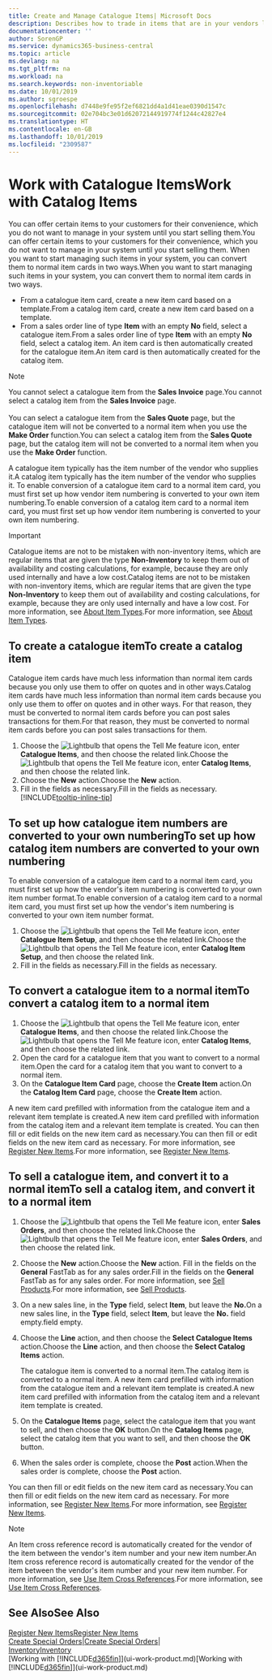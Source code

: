 ```yaml
---
title: Create and Manage Catalogue Items| Microsoft Docs
description: Describes how to trade in items that are in your vendors list of items but not in your own list of items.
documentationcenter: ''
author: SorenGP
ms.service: dynamics365-business-central
ms.topic: article
ms.devlang: na
ms.tgt_pltfrm: na
ms.workload: na
ms.search.keywords: non-inventoriable
ms.date: 10/01/2019
ms.author: sgroespe
ms.openlocfilehash: d7448e9fe95f2ef6821dd4a1d41eae0390d1547c
ms.sourcegitcommit: 02e704bc3e01d62072144919774f1244c42827e4
ms.translationtype: HT
ms.contentlocale: en-GB
ms.lasthandoff: 10/01/2019
ms.locfileid: "2309587"
---
```

# <a name="work-with-catalog-items"></a><span data-ttu-id="2cca4-103">Work with Catalogue Items</span><span class="sxs-lookup"><span data-stu-id="2cca4-103">Work with Catalog Items</span></span>
<span data-ttu-id="2cca4-104">You can offer certain items to your customers for their convenience, which you do not want to manage in your system until you start selling them.</span><span class="sxs-lookup"><span data-stu-id="2cca4-104">You can offer certain items to your customers for their convenience, which you do not want to manage in your system until you start selling them.</span></span> <span data-ttu-id="2cca4-105">When you want to start managing such items in your system, you can convert them to normal item cards in two ways.</span><span class="sxs-lookup"><span data-stu-id="2cca4-105">When you want to start managing such items in your system, you can convert them to normal item cards in two ways.</span></span>

* <span data-ttu-id="2cca4-106">From a catalogue item card, create a new item card based on a template.</span><span class="sxs-lookup"><span data-stu-id="2cca4-106">From a catalog item card, create a new item card based on a template.</span></span>
* <span data-ttu-id="2cca4-107">From a sales order line of type **Item** with an empty **No** field, select a catalogue item.</span><span class="sxs-lookup"><span data-stu-id="2cca4-107">From a sales order line of type **Item** with an empty **No** field, select a catalog item.</span></span> <span data-ttu-id="2cca4-108">An item card is then automatically created for the catalogue item.</span><span class="sxs-lookup"><span data-stu-id="2cca4-108">An item card is then automatically created for the catalog item.</span></span>

> [!NOTE]  
> <span data-ttu-id="2cca4-109">You cannot select a catalogue item from the **Sales Invoice** page.</span><span class="sxs-lookup"><span data-stu-id="2cca4-109">You cannot select a catalog item from the **Sales Invoice** page.</span></span><br /><br />
> <span data-ttu-id="2cca4-110">You can select a catalogue item from the **Sales Quote** page, but the catalogue item will not be converted to a normal item when you use the **Make Order** function.</span><span class="sxs-lookup"><span data-stu-id="2cca4-110">You can select a catalog item from the **Sales Quote** page, but the catalog item will not be converted to a normal item when you use the **Make Order** function.</span></span>

<span data-ttu-id="2cca4-111">A catalogue item typically has the item number of the vendor who supplies it.</span><span class="sxs-lookup"><span data-stu-id="2cca4-111">A catalog item typically has the item number of the vendor who supplies it.</span></span> <span data-ttu-id="2cca4-112">To enable conversion of a catalogue item card to a normal item card, you must first set up how vendor item numbering is converted to your own item numbering.</span><span class="sxs-lookup"><span data-stu-id="2cca4-112">To enable conversion of a catalog item card to a normal item card, you must first set up how vendor item numbering is converted to your own item numbering.</span></span>   

> [!Important]
> <span data-ttu-id="2cca4-113">Catalogue items are not to be mistaken with non-inventory items, which are regular items that are given the type **Non-Inventory** to keep them out of availability and costing calculations, for example, because they are only used internally and have a low cost.</span><span class="sxs-lookup"><span data-stu-id="2cca4-113">Catalog items are not to be mistaken with non-inventory items, which are regular items that are given the type **Non-Inventory** to keep them out of availability and costing calculations, for example, because they are only used internally and have a low cost.</span></span> <span data-ttu-id="2cca4-114">For more information, see [About Item Types](inventory-about-item-types.md).</span><span class="sxs-lookup"><span data-stu-id="2cca4-114">For more information, see [About Item Types](inventory-about-item-types.md).</span></span>

## <a name="to-create-a-catalog-item"></a><span data-ttu-id="2cca4-115">To create a catalogue item</span><span class="sxs-lookup"><span data-stu-id="2cca4-115">To create a catalog item</span></span>
<span data-ttu-id="2cca4-116">Catalogue item cards have much less information than normal item cards because you only use them to offer on quotes and in other ways.</span><span class="sxs-lookup"><span data-stu-id="2cca4-116">Catalog item cards have much less information than normal item cards because you only use them to offer on quotes and in other ways.</span></span> <span data-ttu-id="2cca4-117">For that reason, they must be converted to normal item cards before you can post sales transactions for them.</span><span class="sxs-lookup"><span data-stu-id="2cca4-117">For that reason, they must be converted to normal item cards before you can post sales transactions for them.</span></span>

1. <span data-ttu-id="2cca4-118">Choose the ![Lightbulb that opens the Tell Me feature](media/ui-search/search_small.png "Tell me what you want to do") icon, enter **Catalogue Items**, and then choose the related link.</span><span class="sxs-lookup"><span data-stu-id="2cca4-118">Choose the ![Lightbulb that opens the Tell Me feature](media/ui-search/search_small.png "Tell me what you want to do") icon, enter **Catalog Items**, and then choose the related link.</span></span>
2. <span data-ttu-id="2cca4-119">Choose the **New** action.</span><span class="sxs-lookup"><span data-stu-id="2cca4-119">Choose the **New** action.</span></span>
3. <span data-ttu-id="2cca4-120">Fill in the fields as necessary.</span><span class="sxs-lookup"><span data-stu-id="2cca4-120">Fill in the fields as necessary.</span></span> [!INCLUDE[tooltip-inline-tip](includes/tooltip-inline-tip_md.md)]

## <a name="to-set-up-how-catalog-item-numbers-are-converted-to-your-own-numbering"></a><span data-ttu-id="2cca4-121">To set up how catalogue item numbers are converted to your own numbering</span><span class="sxs-lookup"><span data-stu-id="2cca4-121">To set up how catalog item numbers are converted to your own numbering</span></span>
<span data-ttu-id="2cca4-122">To enable conversion of a catalogue item card to a normal item card, you must first set up how the vendor's item numbering is converted to your own item number format.</span><span class="sxs-lookup"><span data-stu-id="2cca4-122">To enable conversion of a catalog item card to a normal item card, you must first set up how the vendor's item numbering is converted to your own item number format.</span></span>

1. <span data-ttu-id="2cca4-123">Choose the ![Lightbulb that opens the Tell Me feature](media/ui-search/search_small.png "Tell me what you want to do") icon, enter **Catalogue Item Setup**, and then choose the related link.</span><span class="sxs-lookup"><span data-stu-id="2cca4-123">Choose the ![Lightbulb that opens the Tell Me feature](media/ui-search/search_small.png "Tell me what you want to do") icon, enter **Catalog Item Setup**, and then choose the related link.</span></span>
2. <span data-ttu-id="2cca4-124">Fill in the fields as necessary.</span><span class="sxs-lookup"><span data-stu-id="2cca4-124">Fill in the fields as necessary.</span></span>

## <a name="to-convert-a-catalog-item-to-a-normal-item"></a><span data-ttu-id="2cca4-125">To convert a catalogue item to a normal item</span><span class="sxs-lookup"><span data-stu-id="2cca4-125">To convert a catalog item to a normal item</span></span>
1. <span data-ttu-id="2cca4-126">Choose the ![Lightbulb that opens the Tell Me feature](media/ui-search/search_small.png "Tell me what you want to do") icon, enter **Catalogue Items**, and then choose the related link.</span><span class="sxs-lookup"><span data-stu-id="2cca4-126">Choose the ![Lightbulb that opens the Tell Me feature](media/ui-search/search_small.png "Tell me what you want to do") icon, enter **Catalog Items**, and then choose the related link.</span></span>
2. <span data-ttu-id="2cca4-127">Open the card for a catalogue item that you want to convert to a normal item.</span><span class="sxs-lookup"><span data-stu-id="2cca4-127">Open the card for a catalog item that you want to convert to a normal item.</span></span>
3. <span data-ttu-id="2cca4-128">On the **Catalogue Item Card** page, choose the **Create Item** action.</span><span class="sxs-lookup"><span data-stu-id="2cca4-128">On the **Catalog Item Card** page, choose the **Create Item** action.</span></span>

<span data-ttu-id="2cca4-129">A new item card prefilled with information from the catalogue item and a relevant item template is created.</span><span class="sxs-lookup"><span data-stu-id="2cca4-129">A new item card prefilled with information from the catalog item and a relevant item template is created.</span></span> <span data-ttu-id="2cca4-130">You can then fill or edit fields on the new item card as necessary.</span><span class="sxs-lookup"><span data-stu-id="2cca4-130">You can then fill or edit fields on the new item card as necessary.</span></span> <span data-ttu-id="2cca4-131">For more information, see [Register New Items](inventory-how-register-new-items.md).</span><span class="sxs-lookup"><span data-stu-id="2cca4-131">For more information, see [Register New Items](inventory-how-register-new-items.md).</span></span>

## <a name="to-sell-a-catalog-item-and-convert-it-to-a-normal-item"></a><span data-ttu-id="2cca4-132">To sell a catalogue item, and convert it to a normal item</span><span class="sxs-lookup"><span data-stu-id="2cca4-132">To sell a catalog item, and convert it to a normal item</span></span>
1. <span data-ttu-id="2cca4-133">Choose the ![Lightbulb that opens the Tell Me feature](media/ui-search/search_small.png "Tell me what you want to do") icon, enter **Sales Orders**, and then choose the related link.</span><span class="sxs-lookup"><span data-stu-id="2cca4-133">Choose the ![Lightbulb that opens the Tell Me feature](media/ui-search/search_small.png "Tell me what you want to do") icon, enter **Sales Orders**, and then choose the related link.</span></span>
2. <span data-ttu-id="2cca4-134">Choose the **New** action.</span><span class="sxs-lookup"><span data-stu-id="2cca4-134">Choose the **New** action.</span></span> <span data-ttu-id="2cca4-135">Fill in the fields on the **General** FastTab as for any sales order.</span><span class="sxs-lookup"><span data-stu-id="2cca4-135">Fill in the fields on the **General** FastTab as for any sales order.</span></span> <span data-ttu-id="2cca4-136">For more information, see [Sell Products](sales-how-sell-products.md).</span><span class="sxs-lookup"><span data-stu-id="2cca4-136">For more information, see [Sell Products](sales-how-sell-products.md).</span></span>
3. <span data-ttu-id="2cca4-137">On a new sales line, in the **Type** field, select **Item**, but leave the **No.**</span><span class="sxs-lookup"><span data-stu-id="2cca4-137">On a new sales line, in the **Type** field, select **Item**, but leave the **No.**</span></span> <span data-ttu-id="2cca4-138">field empty.</span><span class="sxs-lookup"><span data-stu-id="2cca4-138">field empty.</span></span>
4. <span data-ttu-id="2cca4-139">Choose the **Line** action, and then choose the **Select Catalogue Items** action.</span><span class="sxs-lookup"><span data-stu-id="2cca4-139">Choose the **Line** action, and then choose the **Select Catalog Items** action.</span></span>

    <span data-ttu-id="2cca4-140">The catalogue item is converted to a normal item.</span><span class="sxs-lookup"><span data-stu-id="2cca4-140">The catalog item is converted to a normal item.</span></span> <span data-ttu-id="2cca4-141">A new item card prefilled with information from the catalogue item and a relevant item template is created.</span><span class="sxs-lookup"><span data-stu-id="2cca4-141">A new item card prefilled with information from the catalog item and a relevant item template is created.</span></span>
5. <span data-ttu-id="2cca4-142">On the **Catalogue Items** page, select the catalogue item that you want to sell, and then choose the **OK** button.</span><span class="sxs-lookup"><span data-stu-id="2cca4-142">On the **Catalog Items** page, select the catalog item that you want to sell, and then choose the **OK** button.</span></span>
6. <span data-ttu-id="2cca4-143">When the sales order is complete, choose the **Post** action.</span><span class="sxs-lookup"><span data-stu-id="2cca4-143">When the sales order is complete, choose the **Post** action.</span></span>

<span data-ttu-id="2cca4-144">You can then fill or edit fields on the new item card as necessary.</span><span class="sxs-lookup"><span data-stu-id="2cca4-144">You can then fill or edit fields on the new item card as necessary.</span></span> <span data-ttu-id="2cca4-145">For more information, see [Register New Items](inventory-how-register-new-items.md).</span><span class="sxs-lookup"><span data-stu-id="2cca4-145">For more information, see [Register New Items](inventory-how-register-new-items.md).</span></span>

> [!NOTE]  
>   <span data-ttu-id="2cca4-146">An Item cross reference record is automatically created for the vendor of the item between the vendor's item number and your new item number.</span><span class="sxs-lookup"><span data-stu-id="2cca4-146">An Item cross reference record is automatically created for the vendor of the item between the vendor's item number and your new item number.</span></span> <span data-ttu-id="2cca4-147">For more information, see [Use Item Cross References](inventory-how-use-item-cross-refs.md).</span><span class="sxs-lookup"><span data-stu-id="2cca4-147">For more information, see [Use Item Cross References](inventory-how-use-item-cross-refs.md).</span></span>

## <a name="see-also"></a><span data-ttu-id="2cca4-148">See Also</span><span class="sxs-lookup"><span data-stu-id="2cca4-148">See Also</span></span>
[<span data-ttu-id="2cca4-149">Register New Items</span><span class="sxs-lookup"><span data-stu-id="2cca4-149">Register New Items</span></span>](inventory-how-register-new-items.md)  
<span data-ttu-id="2cca4-150">[Create Special Orders](sales-how-to-create-special-orders.md)|</span><span class="sxs-lookup"><span data-stu-id="2cca4-150">[Create Special Orders](sales-how-to-create-special-orders.md)|</span></span>  
[<span data-ttu-id="2cca4-151">Inventory</span><span class="sxs-lookup"><span data-stu-id="2cca4-151">Inventory</span></span>](inventory-manage-inventory.md)  
<span data-ttu-id="2cca4-152">[Working with [!INCLUDE[d365fin](includes/d365fin_md.md)]](ui-work-product.md)</span><span class="sxs-lookup"><span data-stu-id="2cca4-152">[Working with [!INCLUDE[d365fin](includes/d365fin_md.md)]](ui-work-product.md)</span></span>
